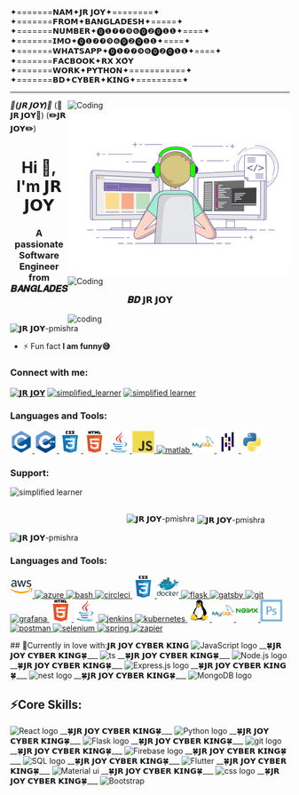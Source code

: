 ✦=======𝗡𝗔𝗠✦𝗝𝗥 𝗝𝗢𝗬✦========✦
✦=======𝗙𝗥𝗢𝗠✦𝗕𝗔𝗡𝗚𝗟𝗔𝗗𝗘𝗦𝗛✦=====✦
✦=======𝗡𝗨𝗠𝗕𝗘𝗥✦⓿❶❼❼❾❻⓿❷⓿❶❶✦====✦
✦=======𝗜𝗠𝗢✦⓿❶❼❼❾❻⓿❷⓿❶❶✦====✦
✦=======𝗪𝗛𝗔𝗧𝗦𝗔𝗣𝗣✦⓿❶❼❼❾❻⓿❷⓿❶❶✦====✦
✦=======𝗙𝗔𝗖𝗕𝗢𝗢𝗞✦𝗥𝗫 𝗫𝗢̀𝗬
✦=======𝗪𝗢𝗥𝗞✦𝗣𝗬𝗧𝗛𝗢𝗡✦===========✦
✦=======𝗕𝗗✦𝗖𝗬𝗕𝗘𝗥✦𝗞𝗜𝗡𝗚✦=========✦
________________________________
___🦋(𝗝𝗥 𝗝𝗢𝗬)🦋___
<img src="https://cdn.dribbble.com/users/1162077/screenshots/3848914/programmer.gif" align="right" alt="Coding" width="400"/>
(__🐝𝗝𝗥 𝗝𝗢𝗬🐝__)
<img align="right" alt="Coding" width="400" src="https://raw.githubusercontent.com/devSouvik/devSouvik/master/gif3.gif">
<img align="right" alt="Coding" width="400" src="https://media.tenor.com/rePDfDWO3XoAAAAd/hacking.gif">
(__✏️𝗝𝗥 𝗝𝗢𝗬✏️__)
<h1 align="center">Hi 👋, I'm 𝗝𝗥 𝗝𝗢𝗬</h1>
<h3 align="center">A passionate Software Engineer from 𝑩𝑨𝑵𝑮𝑳𝑨𝑫𝑬𝑺 𝑩𝑫 𝗝𝗥 𝗝𝗢𝗬 </h3>

<img align="right" alt="coding" width="400" src="https://user-images.githubusercontent.com/55389276/140866485-8fb1c876-9a8f-4d6a-98dc-08c4981eaf70.gif">

<p align="left"> <img src="https://komarev.com/ghpvc/?username=𝗝𝗥 𝗝𝗢𝗬-pmishra&label=Profile%20views&color=0e75b6&style=flat" alt="𝗝𝗥 𝗝𝗢𝗬-pmishra" /> </p>

- ⚡ Fun fact **I am funny😅**

<h3 align="left">Connect with me:</h3>
<p align="left">
<a href="https://linkedin.com/in/𝗝𝗥 𝗝𝗢𝗬" target="blank"><img align="center" src="https://raw.githubusercontent.com/rahuldkjain/github-profile-readme-generator/master/src/images/icons/Social/linked-in-alt.svg" alt="𝗝𝗥 𝗝𝗢𝗬" height="30" width="40" /></a>
<a href="https://instagram.com/simplified_learner" target="blank"><img align="center" src="https://raw.githubusercontent.com/rahuldkjain/github-profile-readme-generator/master/src/images/icons/Social/instagram.svg" alt="simplified_learner" height="30" width="40" /></a>
<a href="https://www.youtube.com/c/simplified learner" target="blank"><img align="center" src="https://raw.githubusercontent.com/rahuldkjain/github-profile-readme-generator/master/src/images/icons/Social/youtube.svg" alt="simplified learner" height="30" width="40" /></a>
</p>

<h3 align="left">Languages and Tools:</h3>
<p align="left"> <a href="https://www.cprogramming.com/" target="_blank" rel="noreferrer"> <img src="https://raw.githubusercontent.com/devicons/devicon/master/icons/c/c-original.svg" alt="c" width="40" height="40"/> </a> <a href="https://www.w3schools.com/cpp/" target="_blank" rel="noreferrer"> <img src="https://raw.githubusercontent.com/devicons/devicon/master/icons/cplusplus/cplusplus-original.svg" alt="cplusplus" width="40" height="40"/> </a> <a href="https://www.w3schools.com/css/" target="_blank" rel="noreferrer"> <img src="https://raw.githubusercontent.com/devicons/devicon/master/icons/css3/css3-original-wordmark.svg" alt="css3" width="40" height="40"/> </a> <a href="https://www.w3.org/html/" target="_blank" rel="noreferrer"> <img src="https://raw.githubusercontent.com/devicons/devicon/master/icons/html5/html5-original-wordmark.svg" alt="html5" width="40" height="40"/> </a> <a href="https://www.java.com" target="_blank" rel="noreferrer"> <img src="https://raw.githubusercontent.com/devicons/devicon/master/icons/java/java-original.svg" alt="java" width="40" height="40"/> </a> <a href="https://developer.mozilla.org/en-US/docs/Web/JavaScript" target="_blank" rel="noreferrer"> <img src="https://raw.githubusercontent.com/devicons/devicon/master/icons/javascript/javascript-original.svg" alt="javascript" width="40" height="40"/> </a> <a href="https://www.mathworks.com/" target="_blank" rel="noreferrer"> <img src="https://upload.wikimedia.org/wikipedia/commons/2/21/Matlab_Logo.png" alt="matlab" width="40" height="40"/> </a> <a href="https://www.mysql.com/" target="_blank" rel="noreferrer"> <img src="https://raw.githubusercontent.com/devicons/devicon/master/icons/mysql/mysql-original-wordmark.svg" alt="mysql" width="40" height="40"/> </a> <a href="https://pandas.pydata.org/" target="_blank" rel="noreferrer"> <img src="https://raw.githubusercontent.com/devicons/devicon/2ae2a900d2f041da66e950e4d48052658d850630/icons/pandas/pandas-original.svg" alt="pandas" width="40" height="40"/> </a> <a href="https://www.python.org" target="_blank" rel="noreferrer"> <img src="https://raw.githubusercontent.com/devicons/devicon/master/icons/python/python-original.svg" alt="python" width="40" height="40"/> </a> </p>

<h3 align="left">Support:</h3>
<p><a href="https://www.buymeacoffee.com/simplified"> <img align="left" src="https://cdn.buymeacoffee.com/buttons/v2/default-yellow.png" height="50" width="210" alt="simplified learner" /></a></p><br><br>

<p><img align="left" src="https://github-readme-stats.vercel.app/api/top-langs?username=𝗝𝗥 𝗝𝗢𝗬-pmishra&show_icons=true&locale=en&layout=compact" alt="𝗝𝗥 𝗝𝗢𝗬-pmishra" /></p>

<p>&nbsp;<img align="center" src="https://github-readme-stats.vercel.app/api?username=𝗝𝗥 𝗝𝗢𝗬-pmishra&show_icons=true&locale=en" alt="𝗝𝗥 𝗝𝗢𝗬-pmishra" /></p>

<p><img align="center" src="https://github-readme-streak-stats.herokuapp.com/?user=𝗝𝗥 𝗝𝗢𝗬-pmishra&" alt="𝗝𝗥 𝗝𝗢𝗬-pmishra" /></p>
</p>

<h3 align="left">Languages and Tools:</h3>
<p align="left"> <a href="https://aws.amazon.com" target="_blank" rel="noreferrer"> <img src="https://raw.githubusercontent.com/devicons/devicon/master/icons/amazonwebservices/amazonwebservices-original-wordmark.svg" alt="aws" width="40" height="40"/> </a> <a href="https://azure.microsoft.com/en-in/" target="_blank" rel="noreferrer"> <img src="https://www.vectorlogo.zone/logos/microsoft_azure/microsoft_azure-icon.svg" alt="azure" width="40" height="40"/> </a> <a href="https://www.gnu.org/software/bash/" target="_blank" rel="noreferrer"> <img src="https://www.vectorlogo.zone/logos/gnu_bash/gnu_bash-icon.svg" alt="bash" width="40" height="40"/> </a> <a href="https://circleci.com" target="_blank" rel="noreferrer"> <img src="https://www.vectorlogo.zone/logos/circleci/circleci-icon.svg" alt="circleci" width="40" height="40"/> </a> <a href="https://www.w3schools.com/css/" target="_blank" rel="noreferrer"> <img src="https://raw.githubusercontent.com/devicons/devicon/master/icons/css3/css3-original-wordmark.svg" alt="css3" width="40" height="40"/> </a> <a href="https://www.docker.com/" target="_blank" rel="noreferrer"> <img src="https://raw.githubusercontent.com/devicons/devicon/master/icons/docker/docker-original-wordmark.svg" alt="docker" width="40" height="40"/> </a> <a href="https://flask.palletsprojects.com/" target="_blank" rel="noreferrer"> <img src="https://www.vectorlogo.zone/logos/pocoo_flask/pocoo_flask-icon.svg" alt="flask" width="40" height="40"/> </a> <a href="https://www.gatsbyjs.com/" target="_blank" rel="noreferrer"> <img src="https://www.vectorlogo.zone/logos/gatsbyjs/gatsbyjs-icon.svg" alt="gatsby" width="40" height="40"/> </a> <a href="https://git-scm.com/" target="_blank" rel="noreferrer"> <img src="https://www.vectorlogo.zone/logos/git-scm/git-scm-icon.svg" alt="git" width="40" height="40"/> </a> <a href="https://grafana.com" target="_blank" rel="noreferrer"> <img src="https://www.vectorlogo.zone/logos/grafana/grafana-icon.svg" alt="grafana" width="40" height="40"/> </a> <a href="https://www.w3.org/html/" target="_blank" rel="noreferrer"> <img src="https://raw.githubusercontent.com/devicons/devicon/master/icons/html5/html5-original-wordmark.svg" alt="html5" width="40" height="40"/> </a> <a href="https://www.java.com" target="_blank" rel="noreferrer"> <img src="https://raw.githubusercontent.com/devicons/devicon/master/icons/java/java-original.svg" alt="java" width="40" height="40"/> </a> <a href="https://www.jenkins.io" target="_blank" rel="noreferrer"> <img src="https://www.vectorlogo.zone/logos/jenkins/jenkins-icon.svg" alt="jenkins" width="40" height="40"/> </a> <a href="https://kubernetes.io" target="_blank" rel="noreferrer"> <img src="https://www.vectorlogo.zone/logos/kubernetes/kubernetes-icon.svg" alt="kubernetes" width="40" height="40"/> </a> <a href="https://www.linux.org/" target="_blank" rel="noreferrer"> <img src="https://raw.githubusercontent.com/devicons/devicon/master/icons/linux/linux-original.svg" alt="linux" width="40" height="40"/> </a> <a href="https://www.mysql.com/" target="_blank" rel="noreferrer"> <img src="https://raw.githubusercontent.com/devicons/devicon/master/icons/mysql/mysql-original-wordmark.svg" alt="mysql" width="40" height="40"/> </a> <a href="https://www.nginx.com" target="_blank" rel="noreferrer"> <img src="https://raw.githubusercontent.com/devicons/devicon/master/icons/nginx/nginx-original.svg" alt="nginx" width="40" height="40"/> </a> <a href="https://www.photoshop.com/en" target="_blank" rel="noreferrer"> <img src="https://raw.githubusercontent.com/devicons/devicon/master/icons/photoshop/photoshop-line.svg" alt="photoshop" width="40" height="40"/> </a> <a href="https://postman.com" target="_blank" rel="noreferrer"> <img src="https://www.vectorlogo.zone/logos/getpostman/getpostman-icon.svg" alt="postman" width="40" height="40"/> </a> <a href="https://www.selenium.dev" target="_blank" rel="noreferrer"> <img src="https://raw.githubusercontent.com/detain/svg-logos/780f25886640cef088af994181646db2f6b1a3f8/svg/selenium-logo.svg" alt="selenium" width="40" height="40"/> </a> <a href="https://spring.io/" target="_blank" rel="noreferrer"> <img src="https://www.vectorlogo.zone/logos/springio/springio-icon.svg" alt="spring" width="40" height="40"/> </a> <a href="https://zapier.com" target="_blank" rel="noreferrer"> <img src="https://www.vectorlogo.zone/logos/zapier/zapier-icon.svg" alt="zapier" width="40" height="40"/> </a> </p>
## 🔭Currently in love with:𝗝𝗥 𝗝𝗢𝗬 𝗖𝗬𝗕𝗘𝗥 𝗞𝗜𝗡𝗚
<img src="https://img.shields.io/badge/JavaScript-282C34?logo=javascript&logoColor=F7DF1E" alt="JavaScript logo" title="JavaScript" height="25" />
__🍀𝗝𝗥 𝗝𝗢𝗬 𝗖𝗬𝗕𝗘𝗥 𝗞𝗜𝗡𝗚🍀___
<img src="https://img.shields.io/badge/Typescript-282C34?logo=typescript&logoColor=61DAFB" alt="ts" title="Typescript" height="25" />
__🍀𝗝𝗥 𝗝𝗢𝗬 𝗖𝗬𝗕𝗘𝗥 𝗞𝗜𝗡𝗚🍀___
<img src="https://img.shields.io/badge/Node.js-282C34?logo=node.js&logoColor=339933" alt="Node.js logo" title="Node.js" height="25" />
__🍀𝗝𝗥 𝗝𝗢𝗬 𝗖𝗬𝗕𝗘𝗥 𝗞𝗜𝗡𝗚🍀___
<img src="https://img.shields.io/badge/Express-282C34?logo=express&logoColor=FFFFFF" alt="Express.js logo" title="Express.js" height="25" />
__🍀𝗝𝗥 𝗝𝗢𝗬 𝗖𝗬𝗕𝗘𝗥 𝗞𝗜𝗡𝗚🍀___
<img src="https://img.shields.io/badge/Nest%20JS-282C34?logo=nestjs&logoColor=61DAFB" alt="nest logo" title="Nest js" height="25" />
__🍀𝗝𝗥 𝗝𝗢𝗬 𝗖𝗬𝗕𝗘𝗥 𝗞𝗜𝗡𝗚🍀___
<img src="https://img.shields.io/badge/MongoDB-282C34?logo=mongodb&logoColor=47A248" alt="MongoDB logo" title="MongoDB" height="25" />

## ⚡Core Skills:
<img src="https://img.shields.io/badge/React-282C34?logo=react&logoColor=61DAFB" alt="React logo" title="React" height="25" />
__🍀𝗝𝗥 𝗝𝗢𝗬 𝗖𝗬𝗕𝗘𝗥 𝗞𝗜𝗡𝗚🍀___
<img src="https://img.shields.io/badge/Python-282C34?logo=python" alt="Python logo" title="Python" height="25" />
__🍀𝗝𝗥 𝗝𝗢𝗬 𝗖𝗬𝗕𝗘𝗥 𝗞𝗜𝗡𝗚🍀___
<img src="https://img.shields.io/badge/Flask-282C34?logo=flask" alt="Flask logo" title="Flask" height="25" />
__🍀𝗝𝗥 𝗝𝗢𝗬 𝗖𝗬𝗕𝗘𝗥 𝗞𝗜𝗡𝗚🍀___
<img src="https://img.shields.io/badge/git-282C34?logo=git&logoColor=F05032" alt="git logo" title="Git" height="25" />
__🍀𝗝𝗥 𝗝𝗢𝗬 𝗖𝗬𝗕𝗘𝗥 𝗞𝗜𝗡𝗚🍀___
<img src="https://img.shields.io/badge/Firebase-282C34?logo=firebase&logoColor=FFCA28" alt="Firebase logo" title="Firebase" height="25" />
__🍀𝗝𝗥 𝗝𝗢𝗬 𝗖𝗬𝗕𝗘𝗥 𝗞𝗜𝗡𝗚🍀___
<img src="https://img.shields.io/badge/MySQL-282C34?logo=mysql" alt="SQL logo" title="MySQL" height="25" />
__🍀𝗝𝗥 𝗝𝗢𝗬 𝗖𝗬𝗕𝗘𝗥 𝗞𝗜𝗡𝗚🍀___
<img src="https://img.shields.io/badge/Flutter-282C34?logo=mongodb&logoColor=47A248" alt="Flutter" title="Flutter" height="25" />
__🍀𝗝𝗥 𝗝𝗢𝗬 𝗖𝗬𝗕𝗘𝗥 𝗞𝗜𝗡𝗚🍀___
<img src="https://img.shields.io/badge/Material%20UI-282C34?logo=mui&logoColor=1F51FF" alt="Material ui" title="Material ui" height="25" />
__🍀𝗝𝗥 𝗝𝗢𝗬 𝗖𝗬𝗕𝗘𝗥 𝗞𝗜𝗡𝗚🍀___
<img src="https://img.shields.io/badge/CSS-282C34?logo=C&logoColor=89CFF0" alt="css logo" title="CSS" height="25" />
__🍀𝗝𝗥 𝗝𝗢𝗬 𝗖𝗬𝗕𝗘𝗥 𝗞𝗜𝗡𝗚🍀___
<img src="https://img.shields.io/badge/Bootstrap-282C34?logo=bootstrap&logoColor=1F51FF" alt="Bootstrap" title="Bootstrap" height="25" />
